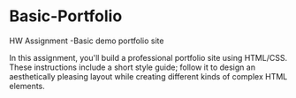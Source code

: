 # Basic-Portfolio
HW Assignment -Basic demo portfolio site

In this assignment, you'll build a professional portfolio site using HTML/CSS. These instructions include a short style guide; follow it to design an aesthetically pleasing layout while creating different kinds of complex HTML elements.
